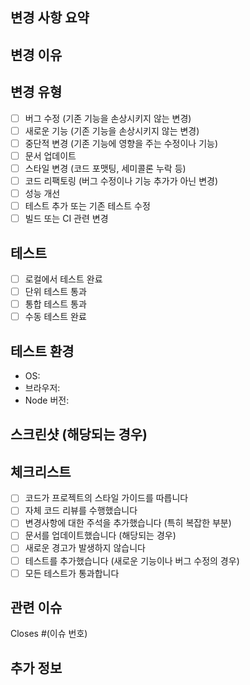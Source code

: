 ## **변경 사항 요약**
<!-- 이 PR에서 무엇이 변경되었는지 간략하게 설명해주세요 -->

## **변경 이유**
<!-- 왜 이 변경이 필요한지 설명해주세요 -->

## **변경 유형**
<!-- 해당하는 항목에 체크 표시해주세요 -->
- [ ] 버그 수정 (기존 기능을 손상시키지 않는 변경)
- [ ] 새로운 기능 (기존 기능을 손상시키지 않는 변경)
- [ ] 중단적 변경 (기존 기능에 영향을 주는 수정이나 기능)
- [ ] 문서 업데이트
- [ ] 스타일 변경 (코드 포맷팅, 세미콜론 누락 등)
- [ ] 코드 리팩토링 (버그 수정이나 기능 추가가 아닌 변경)
- [ ] 성능 개선
- [ ] 테스트 추가 또는 기존 테스트 수정
- [ ] 빌드 또는 CI 관련 변경

## **테스트**
<!-- 변경사항을 어떻게 테스트했는지 설명해주세요 -->
- [ ] 로컬에서 테스트 완료
- [ ] 단위 테스트 통과
- [ ] 통합 테스트 통과
- [ ] 수동 테스트 완료

## **테스트 환경**
- OS: 
- 브라우저: 
- Node 버전: 

## **스크린샷 (해당되는 경우)**
<!-- UI 변경사항이 있다면 Before/After 스크린샷을 추가해주세요 -->

## **체크리스트**
<!-- PR을 제출하기 전에 다음 사항들을 확인해주세요 -->
- [ ] 코드가 프로젝트의 스타일 가이드를 따릅니다
- [ ] 자체 코드 리뷰를 수행했습니다
- [ ] 변경사항에 대한 주석을 추가했습니다 (특히 복잡한 부분)
- [ ] 문서를 업데이트했습니다 (해당되는 경우)
- [ ] 새로운 경고가 발생하지 않습니다
- [ ] 테스트를 추가했습니다 (새로운 기능이나 버그 수정의 경우)
- [ ] 모든 테스트가 통과합니다

## **관련 이슈**
<!-- 관련된 이슈가 있다면 링크해주세요 -->
Closes #(이슈 번호)

## **추가 정보**
<!-- 리뷰어에게 알려야 할 추가 정보가 있다면 작성해주세요 --> 